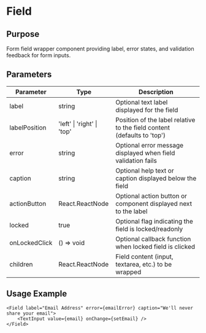 # Field

## Purpose

Form field wrapper component providing label, error states, and validation feedback for form inputs.

## Parameters

| Parameter     | Type                       | Description                                                             |
| ------------- | -------------------------- | ----------------------------------------------------------------------- |
| label         | string                     | Optional text label displayed for the field                             |
| labelPosition | 'left' \| 'right' \| 'top' | Position of the label relative to the field content (defaults to 'top') |
| error         | string                     | Optional error message displayed when field validation fails            |
| caption       | string                     | Optional help text or caption displayed below the field                 |
| actionButton  | React.ReactNode            | Optional action button or component displayed next to the label         |
| locked        | true                       | Optional flag indicating the field is locked/readonly                   |
| onLockedClick | () => void                 | Optional callback function when locked field is clicked                 |
| children      | React.ReactNode            | Field content (input, textarea, etc.) to be wrapped                     |

## Usage Example

```tsx
<Field label="Email Address" error={emailError} caption="We'll never share your email">
    <TextInput value={email} onChange={setEmail} />
</Field>
```
